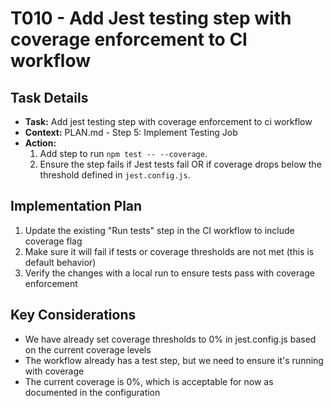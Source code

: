 # T010 - Add Jest testing step with coverage enforcement to CI workflow

## Task Details

- **Task:** Add jest testing step with coverage enforcement to ci workflow
- **Context:** PLAN.md - Step 5: Implement Testing Job
- **Action:**
  1. Add step to run `npm test -- --coverage`.
  2. Ensure the step fails if Jest tests fail OR if coverage drops below the threshold defined in `jest.config.js`.

## Implementation Plan

1. Update the existing "Run tests" step in the CI workflow to include coverage flag
2. Make sure it will fail if tests or coverage thresholds are not met (this is default behavior)
3. Verify the changes with a local run to ensure tests pass with coverage enforcement

## Key Considerations

- We have already set coverage thresholds to 0% in jest.config.js based on the current coverage levels
- The workflow already has a test step, but we need to ensure it's running with coverage
- The current coverage is 0%, which is acceptable for now as documented in the configuration
